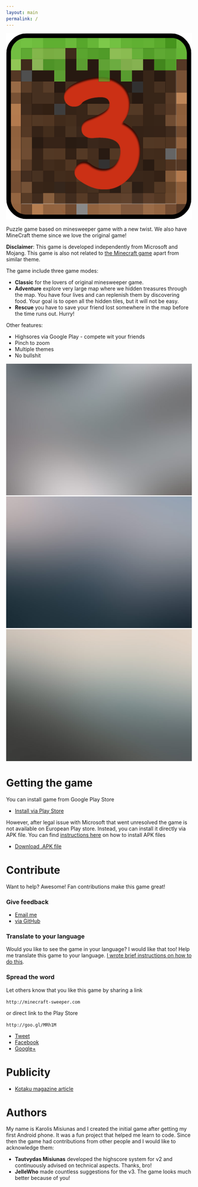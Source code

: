 ```yaml
---
layout: main
permalink: /
---
```


<span class="image right small"><img src="images/mcs-icon.png" alt="" /></span>

Puzzle game based on minesweeper game with a new twist. We also have MineCraft theme since we love the original game!


**Disclaimer**: This game is developed independently from Microsoft and Mojang. This game is also not related to [the Minecraft game](https://play.google.com/store/apps/details?id=com.mojang.minecraftpe&hl=en_GB) apart from similar theme.

The game include three game modes:

 - **Classic** for the lovers of original minesweeper game.
 - **Adventure** explore very large map where we hidden treasures through the map. You have four lives and can replenish them by discovering food. Your goal is to open all the hidden tiles, but it will not be easy.
 - **Rescue** you have to save your friend lost somewhere in the map before the time runs out. Hurry!

Other features:

 - Highsores via Google Play - compete wit your friends
 - Pinch to zoom
 - Multiple themes 
 - No bullshit 

<div class="box alt">
<div class="row uniform 50%">
    <div class="4u"><span class="image fit"><img src="images/pic01.jpg" alt="" /></span></div>
    <div class="4u"><span class="image fit"><img src="images/pic02.jpg" alt="" /></span></div>
    <div class="4u"><span class="image fit"><img src="images/pic03.jpg" alt="" /></span></div>
</div>
</div>


# Getting the game

You can install game from Google Play Store

<ul class="actions">
	<li><a href="https://play.google.com/store/apps/details?id=com.misiunas.mcs
" class="button special icon fa-android">Install via Play Store</a></li>
</ul>

However, after legal issue with Microsoft that went unresolved the game is not available on European Play store. Instead, you can install it directly via APK file. You can find [instructions here](http://www.ubergizmo.com/how-to/how-to-install-apk-files-sideloading-on-android/) on how to install APK files

<ul class="actions">
  <li><a href="https://dl.dropboxusercontent.com/u/12073958/MC-Sweeper-release.apk" class="button special icon fa-download">Download .APK file</a></li>
</ul>


# Contribute

Want to help? Awesome! Fan contributions make this game great!

### Give feedback

<ul class="actions">
    <li><a href="mailto:support+mcs@misiunas.com" class="button icon fa-email">Email me</a></li>
    <li><a href="https://github.com/kmisiunas/minecraft-sweeper/issues" class="button icon fa-github">via GitHub</a></li>
</ul>

### Translate to your language

Would you like to see the game in your language? I would like that too! Help me translate this game to your language. [I wrote brief instructions on how to do this](https://github.com/kmisiunas/minecraft-sweeper). 

### Spread the word

Let others know that you like this game by sharing a link 

`http://minecraft-sweeper.com `

or direct link to the Play Store

`http://goo.gl/MRh1M`

<!-- todo: what are popular social media channels across the world -->

<ul class="actions">
    <li><a href="#" class="button icon fa-twitter">Tweet</a></li>
    <li><a href="#" class="button icon fa-facebook">Facebook</a></li>
    <li><a href="#" class="button icon fa-google-plus">Google+</a></li>
</ul>

# Publicity

 - [Kotaku magazine article](http://kotaku.com/5878388/when-minesweeper-met-minecraft-a-gaming-app-love-story)

# Authors

My name is Karolis Misiunas and I created the initial game after getting my first Android phone. It was a fun project that helped me learn to code. Since then the game had contributions from other people and I would like to acknowledge them:

 - **Tautvydas Misiunas** developed the highscore system for v2 and continuously advised on technical aspects. Thanks, bro!
 - **JelleWho** made countless suggestions for the v3. The game looks much better because of you!
